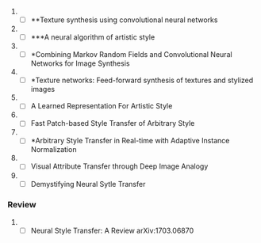 1. - [ ] **Texture synthesis using convolutional neural networks
1. - [ ] ***A neural algorithm of artistic style
1. - [ ] *Combining Markov Random Fields and Convolutional Neural Networks for Image Synthesis
1. - [ ] *Texture networks: Feed-forward synthesis of textures and stylized images
1. - [ ] A Learned Representation For Artistic Style
1. - [ ] Fast Patch-based Style Transfer of Arbitrary Style
1. - [ ] *Arbitrary Style Transfer in Real-time with Adaptive Instance Normalization
1. - [ ] Visual Attribute Transfer through Deep Image Analogy
1. - [ ] Demystifying Neural Sytle Transfer

### Review
1. - [ ] Neural Style Transfer: A Review arXiv:1703.06870
